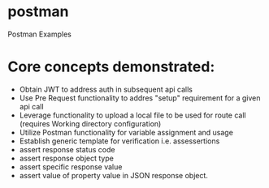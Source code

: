 # postman
 Postman Examples

# Core concepts demonstrated:
- Obtain JWT to address auth in subsequent api calls
- Use Pre Request functionality to addres "setup" requirement for a given api call
- Leverage functionality to upload a local file to be used for route call (requires Working directory configuration)
- Utilize Postman functionality for variable assignment and usage
- Establish generic template for verification i.e. assessertions
- assert response status code
- assert response object type
- assert specific response value
- assert value of property value in JSON response object.
 
 
